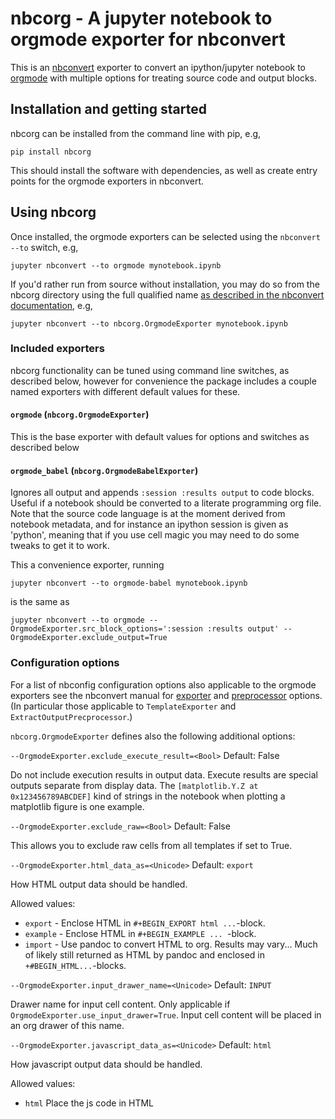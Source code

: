 # nbcorg - A jupyter notebook to orgmode exporter for nbconvert

This is an [nbconvert](https://github.com/jupyter/nbconvert) exporter to convert an ipython/jupyter notebook to [orgmode](https://orgmode.org/) with multiple options for treating source code and output blocks.

## Installation and getting started

nbcorg can be installed from the command line with pip, e.g,
```
pip install nbcorg
```

This should install the software with dependencies, as well as create entry points for the orgmode exporters in nbconvert.

## Using nbcorg
Once installed, the orgmode exporters can be selected using the `nbconvert --to` switch, e.g,
```
jupyter nbconvert --to orgmode mynotebook.ipynb
```

If you'd rather run from source without installation, you may do so from the nbcorg directory using the full qualified name [as described in the nbconvert documentation](https://nbconvert.readthedocs.io/en/latest/external_exporters.html#using-a-custom-exporter-without-entrypoints), e.g,
```
jupyter nbconvert --to nbcorg.OrgmodeExporter mynotebook.ipynb
```

### Included exporters
nbcorg functionality can be tuned using command line switches, as described below, however for convenience the package includes a couple named exporters with different default values for these.

#### `orgmode` (`nbcorg.OrgmodeExporter`)
This is the base exporter with default values for options and switches as described below

#### `orgmode_babel` (`nbcorg.OrgmodeBabelExporter`)
Ignores all output and appends `:session :results output` to code blocks. Useful if a notebook should be converted to a literate programming org file. Note that the source code language is at the moment derived from notebook metadata, and for instance an ipython session is given as 'python', meaning that if you use cell magic you may need to do some tweaks to get it to work.

This a convenience exporter, running
```
jupyter nbconvert --to orgmode-babel mynotebook.ipynb
```
is the same as
```
jupyter nbconvert --to orgmode --OrgmodeExporter.src_block_options=':session :results output' --OrgmodeExporter.exclude_output=True
```

### Configuration options
For a list of nbconfig configuration options also applicable to the orgmode exporters see the nbconvert manual for [exporter](https://nbconvert.readthedocs.io/en/latest/config_options.html#exporter-options) and [preprocessor](https://nbconvert.readthedocs.io/en/latest/config_options.html#preprocessor-options) options. (In particular those applicable to `TemplateExporter` and `ExtractOutputPrecprocessor`.)

`nbcorg.OrgmodeExporter` defines also the following additional options:

`--OrgmodeExporter.exclude_execute_result=<Bool>`
Default: False

Do not include execution results in output data.
Execute results are special outputs separate from display data. The
`[matplotlib.Y.Z at 0x123456789ABCDEF]` kind of strings in the  notebook
when plotting a matplotlib figure is one example.

`--OrgmodeExporter.exclude_raw=<Bool>`
Default: False

This allows you to exclude raw cells from all templates if set to True.

`--OrgmodeExporter.html_data_as=<Unicode>`
Default: `export`

How HTML output data should be handled.

Allowed values: 
- `export` - Enclose HTML in `#+BEGIN_EXPORT html ...`-block.
- `example` - Enclose HTML in `#+BEGIN_EXAMPLE ... `-block.
- `import` - Use pandoc to convert HTML to org. Results may vary... Much of likely still returned as HTML by pandoc and enclosed in `+#BEGIN_HTML...`-blocks.

`--OrgmodeExporter.input_drawer_name=<Unicode>`
Default: `INPUT`

Drawer name for input cell content.
Only applicable if `OrgmodeExporter.use_input_drawer=True`. Input cell
content will be placed in an org drawer of this name.

`--OrgmodeExporter.javascript_data_as=<Unicode>`
Default: `html`

How javascript output data should be handled.

Allowed values: 
- `html` Place the js code in HTML <SCRIPT> tag and create placement <DIV> inside `#+BEGIN_EXPORT html ...` block.
- `source` Place js code inside `#+BEGIN_SRC js`-block.
- `example` Enclose javascript in `#+BEGIN_EXAMPLE ... `-block.
- `ignore` - Ignore javascript blocks.

`--OrgmodeExporter.latex_data_as=<Unicode>`
Default: `export`

How LaTeX output data should be handled.

Allowed values: 
- export  - Enclose LaTeX in `#+BEGIN_EXPORT latex ...`-block.
- example - Enclose LaTeX in `#+BEGIN_EXAMPLE ... `-block.
- import - Use pandoc to convert LaTeX to org. Results may vary... pandoc likely wraps it in `#+BEGIN_SRC latex`-blocks.

`--OrgmodeExporter.markdown_data_as=<Unicode>`
Default: `import`

How markdown output data should be handled.

Allowed values: 
- `example` - Enclose markdown in `#+BEGIN_EXAMPLE ... `-block.
- `import`  - Use pandoc to convert markdown to org.

`--OrgmodeExporter.output_drawer_name=<Unicode>`
Default: `RESULTS`

Drawer name for output cell content.
Only applicable if `OrgmodeExporter.use_output_drawer=True`. Output cell
content will be placed in an org drawer of this name.

`--OrgmodeExporter.src_block_options=<Unicode>`
Default: `` (empty string)

String of org src block extra options.
This string will be added after the language name in all input cell  source
code blocks. Input code will be wrapped in a block on the form
```
#+BEGIN_SRC {{ lang }} {{src_block_options}}
   {{ code }}
   #+END_SRC
```
where `lang` and `code` is given by the notebook.
This option is useful to add org-babel options so that source blocks can be
executed from org-mode as well.
E.g. `OrgmodeExporter.src_block_options=':session :results output'` which
will instruct org-babel to execute each source block in a session just like
a jupyter notebook.
(See org-babel for more information, and note that further configuration may
be needed to get ipython specifics, such as cell magic, to work.)

`--OrgmodeExporter.supported_raw_as_export=<Bool>`
Default: True

Wrap raw LaTeX and HTML cells in org export blocks.
Standard behaviour for nbconvert exporters when dealing with raw cells  is
to include mime types requiring no conversion verbatim, while  ignoring any
other ones.  The mime-types to include is given by the configuration option
`raw_mimetypes`, which for orgmode defaults to 'text/x-org' and ''
(corresponding to `None Raw NBConvert Format`). However, similar to the
jupyter notebook, orgmode has the ability to  mark blocks for inclusions
verbatim when exporting to a set of supported formats (currently HTML and
LaTeX). It therefore makes sense to convert raw cells in these formats to
the corresponding raw blocks. When `supported_raw_as_export` is set to
`True` the mime types  'text/html' and 'text/latex' are added to
`raw_mimetypes`, and HTML and  LaTeX raw cells are wrapped in export blocks
rather than included  verbatim (other raw cell content is still represented
verbatim). When `supported_raw_as_export` is set to `False` this
functionality is turned off and only cells with mime types in
`raw_mimetypes` are  included.

`--OrgmodeExporter.use_input_drawer=<Bool>`
Default: False

If True, input cell contents are placed in drawers.

`--OrgmodeExporter.use_output_drawer=<Bool>`
Default: False

If True, output cell contents are placed in drawers.

## Dependencies
nbcorg is dependent on the following software

- [nbconvert](https://github.com/jupyter/nbconvert)
- [pandoc](https://github.com/jgm/pandoc)

## Authors

- Lukas Ahrenberg

## License
This project is licensed under the Modified BSD License. See [LICENSE](LICENSE) for text.
